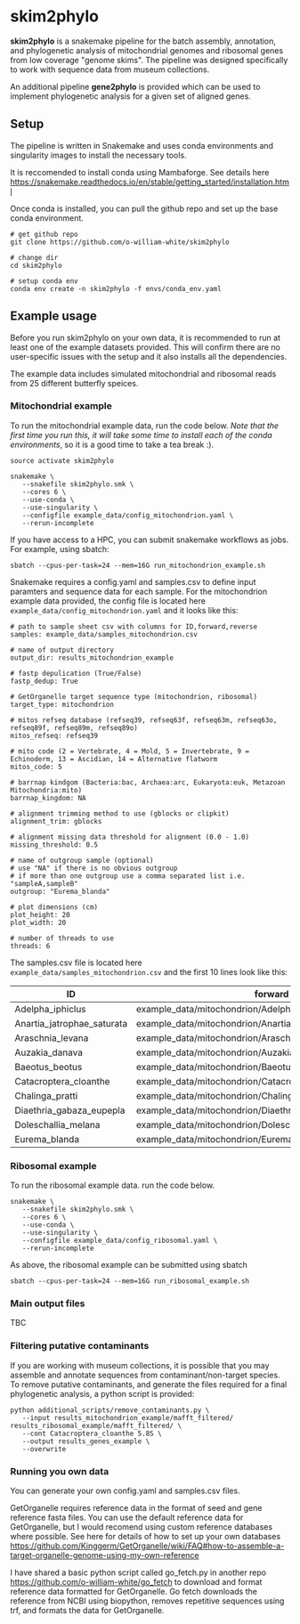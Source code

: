 # skim2phylo  

**skim2phylo** is a snakemake pipeline for the batch assembly, annotation, and phylogenetic analysis of mitochondrial genomes and ribosomal genes from low coverage "genome skims". The pipeline was designed specifically to work with sequence data from museum collections. 

An additional pipeline **gene2phylo** is provided which can be used to implement phylogenetic analysis for a given set of aligned genes.  

## Setup 

The pipeline is written in Snakemake and uses conda environments and singularity images to install the necessary tools. 

It is reccomended to install conda using Mambaforge. See details here https://snakemake.readthedocs.io/en/stable/getting_started/installation.html 

Once conda is installed, you can pull the github repo and set up the base conda environment.

```
# get github repo
git clone https://github.com/o-william-white/skim2phylo

# change dir
cd skim2phylo

# setup conda env
conda env create -n skim2phylo -f envs/conda_env.yaml
```

## Example usage

Before you run skim2phylo on your own data, it is recommended to run at least one of the example datasets provided. This will confirm there are no user-specific issues with the setup and it also installs all the dependencies. 

The example data includes simulated mitochondrial and ribosomal reads from 25 different butterfly speices. 

### Mitochondrial example

To run the mitochondrial example data, run the code below. *Note that the first time you run this, it will take some time to install each of the conda environments*, so it is a good time to take a tea break :).
```
source activate skim2phylo

snakemake \
   --snakefile skim2phylo.smk \
   --cores 6 \
   --use-conda \
   --use-singularity \
   --configfile example_data/config_mitochondrion.yaml \
   --rerun-incomplete
``` 

If you have access to a HPC, you can submit snakemake workflows as jobs. For example, using sbatch:
```
sbatch --cpus-per-task=24 --mem=16G run_mitochondrion_example.sh
```

Snakemake requires a config.yaml and samples.csv to define input paramters and sequence data for each sample. For the mitochondrion example data provided, the config file is located here `example_data/config_mitochondrion.yaml` and it looks like this: 
```
# path to sample sheet csv with columns for ID,forward,reverse
samples: example_data/samples_mitochondrion.csv

# name of output directory
output_dir: results_mitochondrion_example

# fastp depulication (True/False)
fastp_dedup: True

# GetOrganelle target sequence type (mitochondrion, ribosomal)
target_type: mitochondrion

# mitos refseq database (refseq39, refseq63f, refseq63m, refseq63o, refseq89f, refseq89m, refseq89o)
mitos_refseq: refseq39

# mito code (2 = Vertebrate, 4 = Mold, 5 = Invertebrate, 9 = Echinoderm, 13 = Ascidian, 14 = Alternative flatworm
mitos_code: 5

# barrnap kindgom (Bacteria:bac, Archaea:arc, Eukaryota:euk, Metazoan Mitochondria:mito)
barrnap_kingdom: NA

# alignment trimming method to use (gblocks or clipkit)
alignment_trim: gblocks

# alignment missing data threshold for alignment (0.0 - 1.0)
missing_threshold: 0.5

# name of outgroup sample (optional)
# use "NA" if there is no obvious outgroup
# if more than one outgroup use a comma separated list i.e. "sampleA,sampleB"
outgroup: "Eurema_blanda"

# plot dimensions (cm)
plot_height: 20
plot_width: 20

# number of threads to use
threads: 6
```

The samples.csv file is located here `example_data/samples_mitochondrion.csv` and the first 10 lines look like  this: 

| ID | forward | reverse | seed | gene |
|----|---------|---------|------|------|
| Adelpha_iphiclus           | example_data/mitochondrion/Adelpha_iphiclus_1.fq.gz           | example_data/mitochondrion/Adelpha_iphiclus_2.fq.gz           | example_data/seed_mitochondrion.fasta|example_data/gene_mitochondrion.fasta |
| Anartia_jatrophae_saturata | example_data/mitochondrion/Anartia_jatrophae_saturata_1.fq.gz | example_data/mitochondrion/Anartia_jatrophae_saturata_2.fq.gz | example_data/seed_mitochondrion.fasta|example_data/gene_mitochondrion.fasta |
| Araschnia_levana           | example_data/mitochondrion/Araschnia_levana_1.fq.gz           | example_data/mitochondrion/Araschnia_levana_2.fq.gz           | example_data/seed_mitochondrion.fasta|example_data/gene_mitochondrion.fasta |
| Auzakia_danava             | example_data/mitochondrion/Auzakia_danava_1.fq.gz             | example_data/mitochondrion/Auzakia_danava_2.fq.gz             | example_data/seed_mitochondrion.fasta|example_data/gene_mitochondrion.fasta |
| Baeotus_beotus             | example_data/mitochondrion/Baeotus_beotus_1.fq.gz             | example_data/mitochondrion/Baeotus_beotus_2.fq.gz             | example_data/seed_mitochondrion.fasta|example_data/gene_mitochondrion.fasta |
| Catacroptera_cloanthe      | example_data/mitochondrion/Catacroptera_cloanthe_1.fq.gz      | example_data/mitochondrion/Catacroptera_cloanthe_2.fq.gz      | example_data/seed_mitochondrion.fasta|example_data/gene_mitochondrion.fasta |
| Chalinga_pratti            | example_data/mitochondrion/Chalinga_pratti_1.fq.gz            | example_data/mitochondrion/Chalinga_pratti_2.fq.gz            | example_data/seed_mitochondrion.fasta|example_data/gene_mitochondrion.fasta |
| Diaethria_gabaza_eupepla   | example_data/mitochondrion/Diaethria_gabaza_eupepla_1.fq.gz   | example_data/mitochondrion/Diaethria_gabaza_eupepla_2.fq.gz   | example_data/seed_mitochondrion.fasta|example_data/gene_mitochondrion.fasta |
| Doleschallia_melana        | example_data/mitochondrion/Doleschallia_melana_1.fq.gz        | example_data/mitochondrion/Doleschallia_melana_2.fq.gz        | example_data/seed_mitochondrion.fasta|example_data/gene_mitochondrion.fasta |
| Eurema_blanda              | example_data/mitochondrion/Eurema_blanda_1.fq.gz              | example_data/mitochondrion/Eurema_blanda_2.fq.gz              | example_data/seed_mitochondrion.fasta|example_data/gene_mitochondrion.fasta |

### Ribosomal example

To run the ribosomal example data. run the code below. 
```
snakemake \
   --snakefile skim2phylo.smk \
   --cores 6 \
   --use-conda \
   --use-singularity \
   --configfile example_data/config_ribosomal.yaml \
   --rerun-incomplete
```
As above, the ribosomal example can be submitted using sbatch
```
sbatch --cpus-per-task=24 --mem=16G run_ribosomal_example.sh
```

### Main output files

TBC


### Filtering putative contaminants 

If you are working with museum collections, it is possible that you may assemble and annotate sequences from contaminant/non-target species. To remove putative contaminants, and generate the files required for a final phylogenetic analysis, a python script is provided: 
```
python additional_scripts/remove_contaminants.py \
   --input results_mitochondrion_example/mafft_filtered/ results_ribosomal_example/mafft_filtered/ \
   --cont Catacroptera_cloanthe 5.8S \
   --output results_genes_example \
   --overwrite
```

### Running you own data

You can generate your own config.yaml and samples.csv files. 

GetOrganelle requires reference data in the format of seed and gene reference fasta files. You can use the default reference data for GetOrganelle, but I would recomend using custom reference databases where possible. See here for details of how to set up your own databases https://github.com/Kinggerm/GetOrganelle/wiki/FAQ#how-to-assemble-a-target-organelle-genome-using-my-own-reference 

I have shared a basic python script called go_fetch.py in another repo https://github.com/o-william-white/go_fetch to download and format reference data formatted for GetOrganelle. Go fetch downloads the reference from NCBI using biopython, removes repetitive sequences using trf, and formats the data for GetOrganelle.

